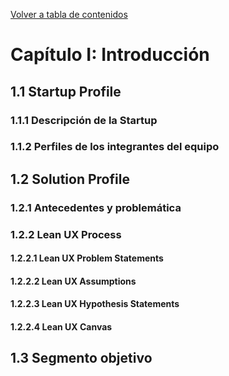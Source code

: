 <div style="text-align: justify;">

<p align="left"><a href="">Volver a tabla de contenidos</a></p>

# Capítulo I: Introducción 
## 1.1 Startup Profile
### 1.1.1 Descripción de la Startup

### 1.1.2 Perfiles de los integrantes del equipo 

## 1.2 Solution Profile 
### 1.2.1 Antecedentes y problemática  

### 1.2.2 Lean UX Process 

#### 1.2.2.1 Lean UX Problem Statements  

#### 1.2.2.2 Lean UX Assumptions 

#### 1.2.2.3 Lean UX Hypothesis Statements 

#### 1.2.2.4 Lean UX Canvas 

## 1.3 Segmento objetivo 
